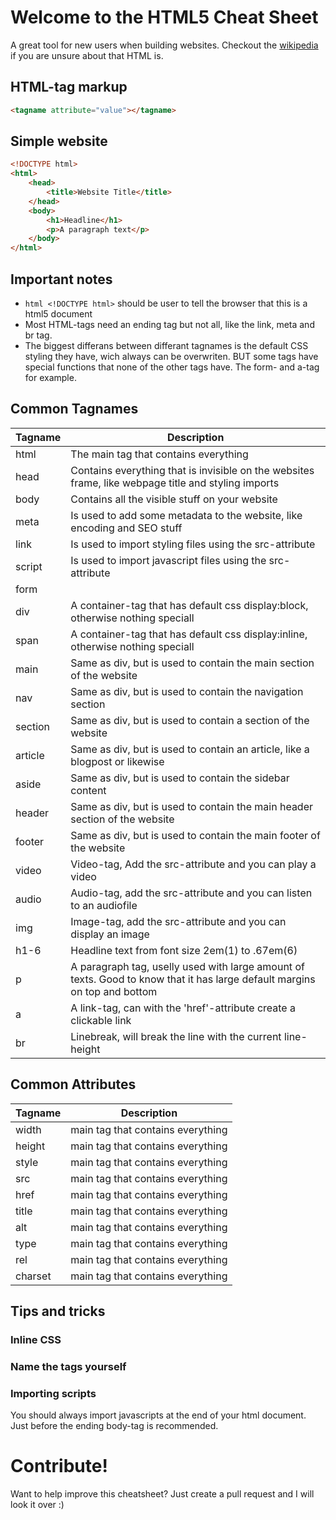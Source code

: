 # Welcome to the HTML5 Cheat Sheet
A great tool for new users when building websites. Checkout the [wikipedia](https://en.wikipedia.org/wiki/HTML) if you are unsure about that HTML is.

## HTML-tag markup
```html
<tagname attribute="value"></tagname>
```

## Simple website
```html
<!DOCTYPE html>
<html>
    <head>
        <title>Website Title</title>
    </head>
    <body>
        <h1>Headline</h1>
        <p>A paragraph text</p>
    </body>
</html>
```

## Important notes
* ```html <!DOCTYPE html>``` should be user to tell the browser that this is a html5 document
* Most HTML-tags need an ending tag but not all, like the link, meta and br tag.
* The biggest differans between differant tagnames is the default CSS styling they have, wich always can be overwriten. BUT some tags have special functions that none of the other tags have. The form- and a-tag for example.


## Common Tagnames

Tagname | Description
---------- | ------------------
html | The main tag that contains everything
head | Contains everything that is invisible on the websites frame, like webpage title and styling imports
body | Contains all the visible stuff on your website
meta | Is used to add some metadata to the website, like encoding and SEO stuff
link | Is used to import styling files using the src-attribute
script | Is used to import javascript files using the src-attribute
form | 
div | A container-tag that has default css display:block, otherwise nothing speciall
span | A container-tag that has default css display:inline, otherwise nothing speciall
main | Same as div, but is used to contain the main section of the website
nav | Same as div, but is used to contain the navigation section
section | Same as div, but is used to contain a section of the website
article | Same as div, but is used to contain an article, like a blogpost or likewise
aside | Same as div, but is used to contain the sidebar content
header | Same as div, but is used to contain the main header section of the website
footer | Same as div, but is used to contain the main footer of the website
video | Video-tag, Add the src-attribute and you can play a video
audio | Audio-tag, add the src-attribute and you can listen to an audiofile
img | Image-tag, add the src-attribute and you can display an image
h1-6 | Headline text from font size 2em(1) to .67em(6)
p | A paragraph tag, uselly used with large amount of texts. Good to know that it has large default margins on top and bottom
a | A link-tag, can with the 'href'-attribute create a clickable link
br | Linebreak, will break the line with the current line-height


## Common Attributes

Tagname | Description
---------- | -------------------------------
width | main tag that contains everything
height | main tag that contains everything
style | main tag that contains everything
src | main tag that contains everything
href | main tag that contains everything
title | main tag that contains everything
alt | main tag that contains everything
type | main tag that contains everything
rel | main tag that contains everything
charset | main tag that contains everything


## Tips and tricks

### Inline CSS

### Name the tags yourself

### Importing scripts
You should always import javascripts at the end of your html document. Just before the ending body-tag is recommended.

# Contribute!
Want to help improve this cheatsheet? Just create a pull request and I will look it over :)
